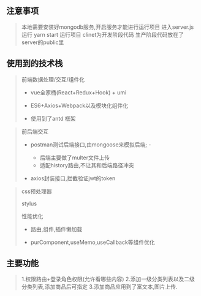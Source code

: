 ## 注意事项

> 本地需要安装好mongodb服务,开启服务才能进行运行项目
>  进入server.js 运行 yarn start 运行项目
>  clinet为开发阶段代码 生产阶段代码放在了 server的public里

## 使用到的技术栈

> 前端数据处理/交互/组件化
> 
> -   vue全家桶(React+Redux+Hook) + umi
>     
> -   ES6+Axios+Webpack以及模块化组件化
>     
> -   使用到了antd 框架
>     

> 前后端交互
>     
> -   postman测试后端接口,由mongoose来模拟后端; -
>     - 后端主要做了multer文件上传
>     - 适配history路由,不让其和后端路径冲突
>     
> -   axios封装接口,拦截验证jwt的token
>     

> css预处理器
> 
> stylus
> 
> 性能优化
> 
> -   路由,组件,插件懒加载
>     
> -   purComponent,useMemo,useCallback等组件优化
>     
>     

## 主要功能

 > 1.权限路由+登录角色权限(允许看哪些内容)
 > 2.添加一级分类列表以及二级分类列表,添加商品后可指定
 > 3.添加商品应用到了富文本,图片上传.
